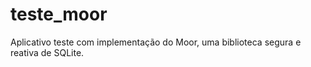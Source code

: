 # teste_moor

Aplicativo teste com implementação do Moor, uma biblioteca segura e reativa de SQLite.


